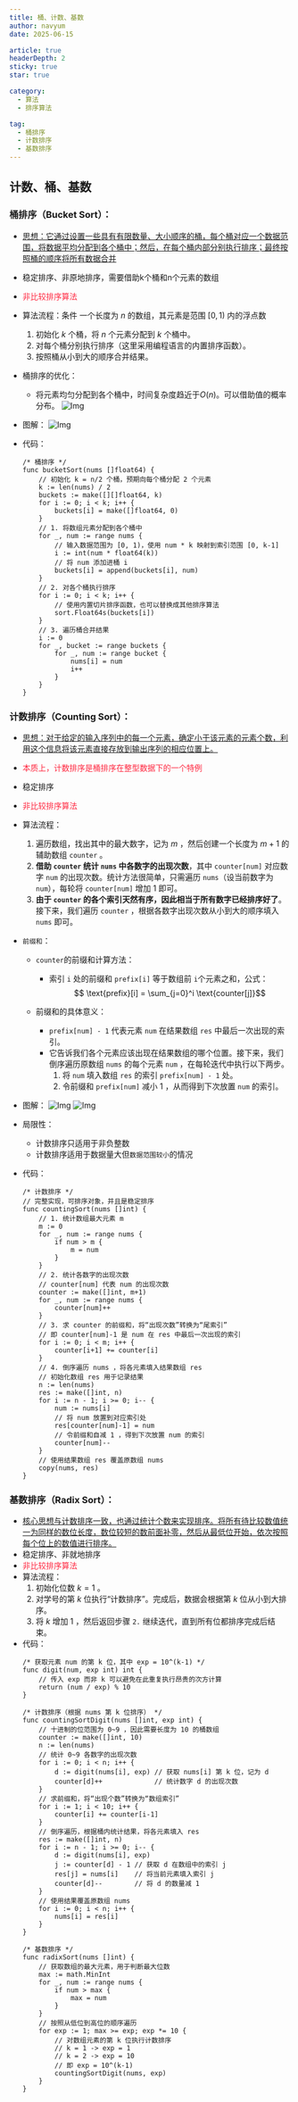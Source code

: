 ```yaml
---
title: 桶、计数、基数
author: navyum
date: 2025-06-15

article: true
headerDepth: 2
sticky: true
star: true

category:
  - 算法
  - 排序算法

tag:
  - 桶排序
  - 计数排序
  - 基数排序
---
```


## 计数、桶、基数

### 桶排序（Bucket Sort）：
* <u>思想：它通过设置一些具有有限数量、大小顺序的桶，每个桶对应一个数据范围，将数据平均分配到各个桶中；然后，在每个桶内部分别执行排序；最终按照桶的顺序将所有数据合并</u>
* 稳定排序、非原地排序，需要借助k个桶和n个元素的数组
* <span style="color: rgb(255, 41, 65);"> 非比较排序算法 </span>
* 算法流程：条件 一个长度为 $n$ 的数组，其元素是范围 $[0, 1)$ 内的浮点数
    1. 初始化 $k$ 个桶，将 $n$ 个元素分配到 $k$ 个桶中。
    2. 对每个桶分别执行排序（这里采用编程语言的内置排序函数）。
    3. 按照桶从小到大的顺序合并结果。
* 桶排序的优化：
    * 将元素均匀分配到各个桶中，时间复杂度趋近于$O(n)$。可以借助值的概率分布。
    ![Img](https://raw.staticdn.net/Navyum/imgbed/pic/IMG/9b5e1ed580a44cb933621d58303cc112.png)

* 图解：
![Img](https://raw.staticdn.net/Navyum/imgbed/pic/IMG/e071c5a7c5c6f087fb9dc231bda365b9.png)

* 代码：
    ```golang
    /* 桶排序 */
    func bucketSort(nums []float64) {
        // 初始化 k = n/2 个桶，预期向每个桶分配 2 个元素
        k := len(nums) / 2
        buckets := make([][]float64, k)
        for i := 0; i < k; i++ {
            buckets[i] = make([]float64, 0)
        }
        // 1. 将数组元素分配到各个桶中
        for _, num := range nums {
            // 输入数据范围为 [0, 1)，使用 num * k 映射到索引范围 [0, k-1]
            i := int(num * float64(k))
            // 将 num 添加进桶 i
            buckets[i] = append(buckets[i], num)
        }
        // 2. 对各个桶执行排序
        for i := 0; i < k; i++ {
            // 使用内置切片排序函数，也可以替换成其他排序算法
            sort.Float64s(buckets[i])
        }
        // 3. 遍历桶合并结果
        i := 0
        for _, bucket := range buckets {
            for _, num := range bucket {
                nums[i] = num
                i++
            }
        }
    }
    ```

### 计数排序（Counting Sort）：
* <u>思想：对于给定的输入序列中的每一个元素，确定小于该元素的元素个数，利用这个信息将该元素直接存放到输出序列的相应位置上。</u>
* <span style="color: rgb(255, 41, 65);">本质上，计数排序是桶排序在整型数据下的一个特例</span>
* 稳定排序
* <span style="color: rgb(255, 41, 65);">非比较排序算法</span>
* 算法流程：
    1. 遍历数组，找出其中的最大数字，记为 $m$ ，然后创建一个长度为 $m + 1$ 的辅助数组 `counter` 。
    2. **借助 `counter` 统计 `nums` 中各数字的出现次数**，其中 `counter[num]` 对应数字 `num` 的出现次数。统计方法很简单，只需遍历 `nums`（设当前数字为 `num`），每轮将 `counter[num]` 增加 $1$ 即可。
    3. **由于 `counter` 的各个索引天然有序，因此相当于所有数字已经排序好了**。接下来，我们遍历 `counter` ，根据各数字出现次数从小到大的顺序填入 `nums` 即可。
* `前缀和`：
    * `counter`的前缀和计算方法：
        * 索引 `i` 处的前缀和 `prefix[i]` 等于数组前 `i`个元素之和，公式：
        $$ \text{prefix}[i] = \sum_{j=0}^i \text{counter[j]}$$

    * 前缀和的具体意义：
        * `prefix[num] - 1` 代表元素 `num` 在结果数组 `res` 中最后一次出现的索引。
        * 它告诉我们各个元素应该出现在结果数组的哪个位置。接下来，我们倒序遍历原数组 `nums` 的每个元素 `num` ，在每轮迭代中执行以下两步。
            1. 将 `num` 填入数组 `res` 的索引 `prefix[num] - 1` 处。
            2. 令前缀和 `prefix[num]` 减小 $1$ ，从而得到下次放置 `num` 的索引。
* 图解：
![Img](https://raw.staticdn.net/Navyum/imgbed/pic/IMG/cf794ca902c36e96b73ed40c04a5040e.png)
![Img](https://raw.staticdn.net/Navyum/imgbed/pic/IMG/d7632f76603f0840d61e5a380bcbea6c.png)

* 局限性：
    * 计数排序只适用于非负整数
    * 计数排序适用于数据量大但`数据范围较小`的情况

* 代码：
    ```golang
    /* 计数排序 */
    // 完整实现，可排序对象，并且是稳定排序
    func countingSort(nums []int) {
        // 1. 统计数组最大元素 m
        m := 0
        for _, num := range nums {
            if num > m {
                m = num
            }
        }
        // 2. 统计各数字的出现次数
        // counter[num] 代表 num 的出现次数
        counter := make([]int, m+1)
        for _, num := range nums {
            counter[num]++
        }
        // 3. 求 counter 的前缀和，将“出现次数”转换为“尾索引”
        // 即 counter[num]-1 是 num 在 res 中最后一次出现的索引
        for i := 0; i < m; i++ {
            counter[i+1] += counter[i]
        }
        // 4. 倒序遍历 nums ，将各元素填入结果数组 res
        // 初始化数组 res 用于记录结果
        n := len(nums)
        res := make([]int, n)
        for i := n - 1; i >= 0; i-- {
            num := nums[i]
            // 将 num 放置到对应索引处
            res[counter[num]-1] = num
            // 令前缀和自减 1 ，得到下次放置 num 的索引
            counter[num]--
        }
        // 使用结果数组 res 覆盖原数组 nums
        copy(nums, res)
    }
    ```

### 基数排序（Radix Sort）：
* <u>核心思想与计数排序一致，也通过统计个数来实现排序。将所有待比较数值统一为同样的数位长度，数位较短的数前面补零，然后从最低位开始，依次按照每个位上的数值进行排序。</u>
* 稳定排序、非就地排序
* <span style="color: rgb(255, 41, 65);">非比较排序算法</span>
* 算法流程：
    1. 初始化位数 $k = 1$ 。
    2. 对学号的第 $k$ 位执行“计数排序”。完成后，数据会根据第 $k$ 位从小到大排序。
    3. 将 $k$ 增加 $1$ ，然后返回步骤 `2.` 继续迭代，直到所有位都排序完成后结束。
* 代码：
    ```golang
    /* 获取元素 num 的第 k 位，其中 exp = 10^(k-1) */
    func digit(num, exp int) int {
        // 传入 exp 而非 k 可以避免在此重复执行昂贵的次方计算
        return (num / exp) % 10
    }

    /* 计数排序（根据 nums 第 k 位排序） */
    func countingSortDigit(nums []int, exp int) {
        // 十进制的位范围为 0~9 ，因此需要长度为 10 的桶数组
        counter := make([]int, 10)
        n := len(nums)
        // 统计 0~9 各数字的出现次数
        for i := 0; i < n; i++ {
            d := digit(nums[i], exp) // 获取 nums[i] 第 k 位，记为 d
            counter[d]++             // 统计数字 d 的出现次数
        }
        // 求前缀和，将“出现个数”转换为“数组索引”
        for i := 1; i < 10; i++ {
            counter[i] += counter[i-1]
        }
        // 倒序遍历，根据桶内统计结果，将各元素填入 res
        res := make([]int, n)
        for i := n - 1; i >= 0; i-- {
            d := digit(nums[i], exp)
            j := counter[d] - 1 // 获取 d 在数组中的索引 j
            res[j] = nums[i]    // 将当前元素填入索引 j
            counter[d]--        // 将 d 的数量减 1
        }
        // 使用结果覆盖原数组 nums
        for i := 0; i < n; i++ {
            nums[i] = res[i]
        }
    }

    /* 基数排序 */
    func radixSort(nums []int) {
        // 获取数组的最大元素，用于判断最大位数
        max := math.MinInt
        for _, num := range nums {
            if num > max {
                max = num
            }
        }
        // 按照从低位到高位的顺序遍历
        for exp := 1; max >= exp; exp *= 10 {
            // 对数组元素的第 k 位执行计数排序
            // k = 1 -> exp = 1
            // k = 2 -> exp = 10
            // 即 exp = 10^(k-1)
            countingSortDigit(nums, exp)
        }
    }
    ```
